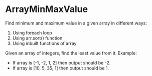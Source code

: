 # ArrayMinMaxValue
Find minimum and maximum value in a given array in different ways:
1. Using foreach loop
2. Using arr.sort() function
3. Using inbuilt functions of array

Given an array of integers, find the least value from it. Example:
- If array is [-1, -2, 1, 2] then output should be -2.
- If array is [10, 5, 35, 1] then output should be 1.
